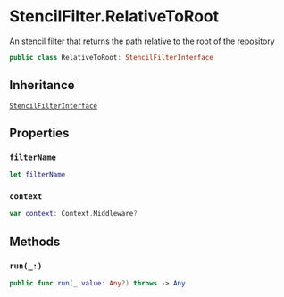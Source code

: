 # StencilFilter.RelativeToRoot

An stencil filter that returns the path relative to the root of the repository

``` swift
public class RelativeToRoot: StencilFilterInterface
```

## Inheritance

[`StencilFilterInterface`](/StencilFilterInterface)

## Properties

### `filterName`

``` swift
let filterName
```

### `context`

``` swift
var context: Context.Middleware?
```

## Methods

### `run(_:)`

``` swift
public func run(_ value: Any?) throws -> Any
```
